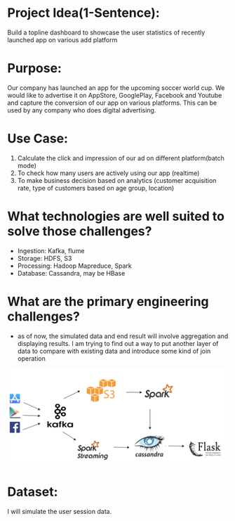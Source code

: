 # Project Idea(1-Sentence):

Build a topline dashboard to showcase the user statistics of recently launched app on various add platform 

# Purpose:

Our company has launched an app for the upcoming soccer world cup. We would like to advertise it on AppStore, GooglePlay, Facebook and Youtube and capture the conversion of our app on various platforms. 
This can be used by any company who does digital advertising.

# Use Case:

1. Calculate the click and impression of our ad on different platform(batch mode)
2. To check how many users are actively using our app (realtime)
3. To make business decision based on analytics (customer acquisition rate, type of customers based on age group, location)

# What technologies are well suited to solve those challenges?

- Ingestion: Kafka, flume
- Storage: HDFS, S3
- Processing: Hadoop Mapreduce, Spark
- Database: Cassandra, may be HBase

# What are the primary engineering challenges? 

- as of now, the simulated data and end result will involve aggregation and displaying results. I am trying to find out a way to put another layer of data to compare with existing data and introduce some kind of join operation




![architecture](https://github.com/rohanguuds/Insight_DE_Project/blob/master/pipeline.png)


# Dataset:

I will simulate the user session data.




